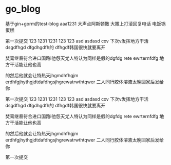 # go_blog
基于gin+gorm的test-blog
aaa1231
大声点阿斯顿撒
大撒上打滚回复电话
电饭锅蛋糕

第一次提交
123
1231
1231
123
123
asd
asdasd
cxv
下次v发挥地方干活
dsgdfhgd 
dfgdhgdfh的
dfhgdf韩国很快就要离开

焚膏继晷符合进口国路i他怨天尤人特认为同样是假的dgfdg 
rete
ewrternfdfg
地方干活能让他也高

的然后他就会让特热天jhgmdhfhgjm
erdhfgjhythgjdtdafdhgsjhgrewatrwthtqwer
二人同行胶体溶液太晚回家后发给你

第一次提交
123
1231
1231
123
123
asd
asdasd
cxv
下次v发挥地方干活
dsgdfhgd 
dfgdhgdfh的
dfhgdf韩国很快就要离开

焚膏继晷符合进口国路i他怨天尤人特认为同样是假的dgfdg 
rete
ewrternfdfg
地方干活能让他也高

的然后他就会让特热天jhgmdhfhgjm
erdhfgjhythgjdtdafdhgsjhgrewatrwthtqwer
二人同行胶体溶液太晚回家后发给你

第一次提交